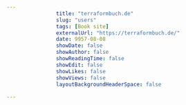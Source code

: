 ---
                title: "terraformbuch.de"
                slug: "users"
                tags: [Book site]
                externalUrl: "https://terraformbuch.de/"
                date: 9957-08-08
                showDate: false
                showAuthor: false
                showReadingTime: false
                showEdit: false
                showLikes: false
                showViews: false
                layoutBackgroundHeaderSpace: false
                ---
